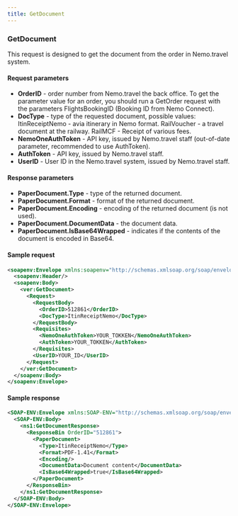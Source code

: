 ```yaml
---
title: GetDocument
---
```


### GetDocument
This request is designed to get the document from the order in Nemo.travel system.

#### Request parameters
* **OrderID** - order number from Nemo.travel the back office. To get the parameter value for an order, you should run a GetOrder request with the parameters FlightsBookingID (Booking ID from Nemo Connect).
* **DocType** - type of the requested document, possible values: ItinReceiptNemo - avia itinerary in Nemo format. RailVoucher - a travel document at the railway. RailMCF - Receipt of various fees.
* **NemoOneAuthToken** - API key, issued by Nemo.travel staff (out-of-date parameter, recommended to use AuthToken).
* **AuthToken** - API key, issued by Nemo.travel staff.
* **UserID** - User ID in the Nemo.travel system, issued by Nemo.travel staff.

#### Response parameters
* **PaperDocument.Type** - type of the returned document.
* **PaperDocument.Format** - format of the returned document.
* **PaperDocument.Encoding** - encoding of the returned document (is not used).
* **PaperDocument.DocumentData** - the document data.
* **PaperDocument.IsBase64Wrapped** - indicates if the contents of the document is encoded in Base64.

#### Sample request
```xml
<soapenv:Envelope xmlns:soapenv="http://schemas.xmlsoap.org/soap/envelope/" xmlns:ver="***">
  <soapenv:Header/>
  <soapenv:Body>
    <ver:GetDocument>
      <Request>
        <RequestBody>
          <OrderID>512861</OrderID>
          <DocType>ItinReceiptNemo</DocType>
        </RequestBody>
        <Requisites>
          <NemoOneAuthToken>YOUR_TOKKEN</NemoOneAuthToken>
          <AuthToken>YOUR_TOKKEN</AuthToken>
		</Requisites>
        <UserID>YOUR_ID</UserID>
      </Request>
    </ver:GetDocument>
  </soapenv:Body>
</soapenv:Envelope>
```
#### Sample response
```xml
<SOAP-ENV:Envelope xmlns:SOAP-ENV="http://schemas.xmlsoap.org/soap/envelope/" xmlns:ns1="***">
  <SOAP-ENV:Body>
    <ns1:GetDocumentResponse>
      <ResponseBin OrderID="512861">
        <PaperDocument>
          <Type>ItinReceiptNemo</Type>
          <Format>PDF-1.41</Format>
          <Encoding/>
          <DocumentData>Document content</DocumentData>
          <IsBase64Wrapped>true</IsBase64Wrapped>
        </PaperDocument>
      </ResponseBin>
    </ns1:GetDocumentResponse>
  </SOAP-ENV:Body>
</SOAP-ENV:Envelope>

```
